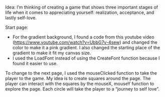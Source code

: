 Idea:
I’m thinking of creating a game that shows three important stages of life when it comes to appreciating yourself: realization, acceptance, and lastly self-love. 

Start page:
-	For the gradient background, I found a code from this youtube video (https://www.youtube.com/watch?v=UbbG7v-4sew) and changed the color to make it a pink gradient. I also changed the starting place of the gradient to make it fit my canvas size.
-	I used the LoadFont instead of using the CreateFont function because I found it easier to use.

To change to the next page, I used the mouseClicked function to take the player to the game. My idea is to create squares around the page. The player can interact with the squares by the mouseX, mouseY function to explore the page. Each circle will take the player to a “journey to self love”.

